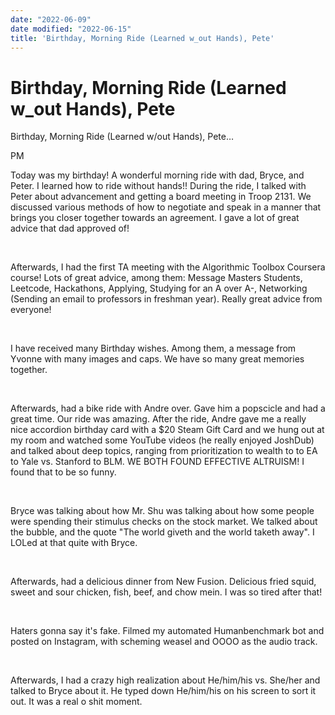 ```yaml
---
date: "2022-06-09"
date modified: "2022-06-15"
title: 'Birthday, Morning Ride (Learned w_out Hands), Pete'
---
```


# Birthday, Morning Ride (Learned w_out Hands), Pete
Birthday, Morning Ride (Learned w/out Hands), Pete…

PM

Today was my birthday! A wonderful morning ride with dad, Bryce, and Peter. I learned how to ride without hands!! During the ride, I talked with Peter about advancement and getting a board meeting in Troop 2131. We discussed various methods of how to negotiate and speak in a manner that brings you closer together towards an agreement. I gave a lot of great advice that dad approved of!

 

Afterwards, I had the first TA meeting with the Algorithmic Toolbox Coursera course! Lots of great advice, among them: Message Masters Students, Leetcode, Hackathons, Applying, Studying for an A over A-, Networking (Sending an email to professors in freshman year). Really great advice from everyone!

 

I have received many Birthday wishes. Among them, a message from Yvonne with many images and caps. We have so many great memories together.

 

Afterwards, had a bike ride with Andre over. Gave him a popscicle and had a great time. Our ride was amazing. After the ride, Andre gave me a really nice accordion birthday card with a $20 Steam Gift Card and we hung out at my room and watched some YouTube videos (he really enjoyed JoshDub) and talked about deep topics, ranging from prioritization to wealth to to EA to Yale vs. Stanford to BLM. WE BOTH FOUND EFFECTIVE ALTRUISM! I found that to be so funny.

 

Bryce was talking about how Mr. Shu was talking about how some people were spending their stimulus checks on the stock market. We talked about the bubble, and the quote "The world giveth and the world taketh away". I LOLed at that quite with Bryce.

 

Afterwards, had a delicious dinner from New Fusion. Delicious fried squid, sweet and sour chicken, fish, beef, and chow mein. I was so tired after that!

 

Haters gonna say it's fake. Filmed my automated Humanbenchmark bot and posted on Instagram, with scheming weasel and OOOO as the audio track.

 

Afterwards, I had a crazy high realization about He/him/his vs. She/her and talked to Bryce about it. He typed down He/him/his on his screen to sort it out. It was a real o shit moment.
